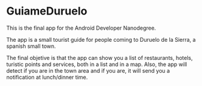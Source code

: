 # GuiameDuruelo 

This is the final app for the Android Developer Nanodegree.

The app is a small tourist guide for people coming to Duruelo de la Sierra, a spanish small town. 

The final objetive is that the app can show you a list of restaurants, hotels, turistic points and services, both in a list and in a map. 
Also, the app will detect if you are in the town area and if you are, it will send you a notification at lunch/dinner time.
